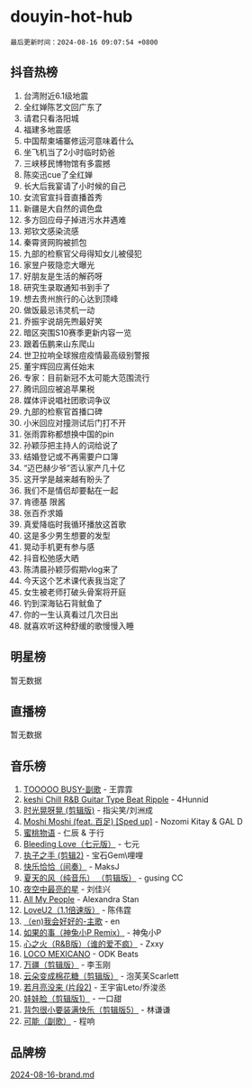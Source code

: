 # douyin-hot-hub

`最后更新时间：2024-08-16 09:07:54 +0800`

## 抖音热榜

1. 台湾附近6.1级地震
1. 全红婵陈艺文回广东了
1. 请君只看洛阳城
1. 福建多地震感
1. 中国帮柬埔寨修运河意味着什么
1. 坐飞机当了2小时临时奶爸
1. 三峡移民博物馆有多震撼
1. 陈奕迅cue了全红婵
1. 长大后我宴请了小时候的自己
1. 女流官宣抖音直播首秀
1. 新疆是大自然的调色盘
1. 多方回应母子掉进污水井遇难
1. 郑钦文感染流感
1. 秦霄贤网购被抓包
1. 九部的检察官父母得知女儿被侵犯
1. 家昱户筱隐恋大曝光
1. 好朋友是生活的解药呀
1. 研究生录取通知书到手了
1. 想去贵州旅行的心达到顶峰
1. 做饭最忌讳灵机一动
1. 乔振宇说胡先煦最好笑
1. 暗区突围S10赛季更新内容一览
1. 跟着伍鹏来山东爬山
1. 世卫拉响全球猴痘疫情最高级别警报
1. 董宇辉回应离任始末
1. 专家：目前新冠不太可能大范围流行
1. 腾讯回应被追苹果税
1. 媒体评说唱社团歌词争议
1. 九部的检察官首播口碑
1. 小米回应对撞测试后门打不开
1. 张雨霏称都想换中国的pin
1. 孙颖莎把主持人的词给说了
1. 结婚登记或不再需要户口簿
1. “迈巴赫少爷”否认家产几十亿
1. 这开学是越来越有盼头了
1. 我们不是情侣却要黏在一起
1. 肯德基 限酱
1. 张百乔求婚
1. 真爱降临时我循环播放这首歌
1. 这是多少男生想要的发型
1. 晃动手机更有参与感
1. 抖音松弛感大晒
1. 陈清晨孙颖莎假期vlog来了
1. 今天这个艺术课代表我当定了
1. 女生被老师打破头骨案将开庭
1. 钓到深海钻石背鱿鱼了
1. 你的一生认真看过几次日出
1. 就喜欢听这种舒缓的歌慢慢入睡

## 明星榜

暂无数据

## 直播榜

暂无数据

## 音乐榜

1. [TOOOOO BUSY-副歌](https://sf3-cdn-tos.douyinstatic.com/obj/tos-cn-ve-2774/o0fmjGZetNDjSM5EimFs2QlzBg30YgByJMRQrC) - 王霏霏
1. [keshi Chill R&B Guitar Type Beat Ripple](https://sf5-hl-cdn-tos.douyinstatic.com/obj/tos-cn-ve-2774/okQIfmitAB3HpgZQo0YCEFEACcDhQngn0fkFIC) - 4Hunnid
1. [时光晃呀晃 (剪辑版)](https://sf5-hl-cdn-tos.douyinstatic.com/obj/tos-cn-ve-2774/o8ACeQem3gwI1x3GIYGAfKG0LJebKFRJDwRwyW) - 指尖笑/刘洲成
1. [Moshi Moshi (feat. 百足) [Sped up]](https://sf5-hl-cdn-tos.douyinstatic.com/obj/tos-cn-ve-2774/ocCPFQcXJLeroaIdQLIGAoeeYM3OAUYGDguHXz) - Nozomi Kitay & GAL D
1. [蜜桃物语](https://sf5-hl-cdn-tos.douyinstatic.com/obj/tos-cn-ve-2774/oIhOSCZtIACtYU4XQkngiW9kCBfVD1Fz9IYeqL) - 仁辰 & 于行
1. [Bleeding Love（七元版）](https://sf3-cdn-tos.douyinstatic.com/obj/tos-cn-ve-2774/oEgC9eZFHQ1MfSRnrfkzFp8AayDWqAQMABBgUs) - 七元
1. [执子之手 (剪辑2)](https://sf5-hl-cdn-tos.douyinstatic.com/obj/tos-cn-ve-2774/oUoZLQjCc31XzqsBnBQUNgeKtYPBcgbFDwtfcu) - 宝石Gem\哩哩
1. [快乐恰恰（间奏）](https://sf5-hl-cdn-tos.douyinstatic.com/obj/tos-cn-ve-2774/oMesum3HvWQXJxuMFeVYzf54o2QzH5aEBPOCAn) - MaksJ
1. [夏天的风（纯音乐） （剪辑版）](https://sf5-hl-cdn-tos.douyinstatic.com/obj/tos-cn-ve-2774/oUzLjBZZFQAoNRmGokEeD5zfQCObp6UeFAnTa6) - gusing CC
1. [夜空中最亮的星](https://sf5-hl-cdn-tos.douyinstatic.com/obj/tos-cn-ve-2774/o4IfgGwqqnFeXEMGaS8JBzJAdayAaCeoxqbjCD) - 刘佳兴
1. [All My People](https://sf5-hl-cdn-tos.douyinstatic.com/obj/tos-cn-ve-2774/c7773e6b7c3f4bd9b26cd85b0cfa4eff) - Alexandra Stan
1. [LoveU2（1.1倍速版）](https://sf5-hl-cdn-tos.douyinstatic.com/obj/tos-cn-ve-2774/oQMeDffLaEmgMwgCOEMAFCI6INzoFPgWdD0rsa) - 陈伟霆
1. [（en)我会好好的-主歌](https://sf5-hl-cdn-tos.douyinstatic.com/obj/tos-cn-ve-2774/oUrYpIdrvCbA8m8yAZjbMWjUkL6tiinWMkBTs) - en
1. [如果的事（神兔小P Remix）](https://sf3-cdn-tos.douyinstatic.com/obj/tos-cn-ve-2774/okHtAffz3g4ZB0BMQn9iC9BC6AciI3xCmgQTqt) - 神兔小P
1. [心之火（R&B版）（谁的爱不疯）](https://sf5-hl-cdn-tos.douyinstatic.com/obj/tos-cn-ve-2774/okemkEDaIBBE3OosftCgMxlFkLQZRw37t36ZQv) - Zxxy
1. [LOCO MEXICANO](https://sf3-cdn-tos.douyinstatic.com/obj/tos-cn-ve-2774/owxVoxJorA4ILBfsMAjU6t7O1xW9w0tS7EYzh6) - ODK Beats
1. [万疆（剪辑版）](https://sf5-hl-cdn-tos.douyinstatic.com/obj/tos-cn-ve-2774/ooG7oVgFlDTelKCjCsTTobQvbdtj1BBQXnfZd8) - 李玉刚
1. [云朵变成棉花糖（剪辑版）](https://sf3-cdn-tos.douyinstatic.com/obj/tos-cn-ve-2774/o8LC84GQLALFfXeyJmh8KE61byVQYMMeAZLfEI) - 泡芙芙Scarlett
1. [若月亮没来 (片段2)](https://sf5-hl-cdn-tos.douyinstatic.com/obj/tos-cn-ve-2774/ocQavLLjkCOeDxGyYeIMGgNAIwJ0QXE1Ve3Fzv) - 王宇宙Leto/乔浚丞
1. [娃娃脸（剪辑版1）](https://sf5-hl-cdn-tos.douyinstatic.com/obj/tos-cn-ve-2774/oIimSCgQoNUePTAZ1Ba7TeADY4KetGYsVFeaaB) - 一口甜
1. [背包很小要装满快乐（剪辑版5）](https://sf3-cdn-tos.douyinstatic.com/obj/tos-cn-ve-2774/oUqSJIiBjw2pxsBAiQRmkbZGJrlGCMBPpIW90) - 林谦谦
1. [可能（副歌）](https://sf3-cdn-tos.douyinstatic.com/obj/tos-cn-ve-2774/cde1731888894259b333569393c2fb51) - 程响

## 品牌榜

[2024-08-16-brand.md](2024-08-16-brand.md)
